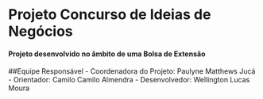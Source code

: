 <h1>Projeto Concurso de Ideias de Negócios</h1>
<h4>Projeto desenvolvido no âmbito de uma Bolsa de Extensão </h4>
##Equipe Responsável
- Coordenadora do Projeto: Paulyne Matthews Jucá
- Orientador: Camilo Camilo Almendra
- Desenvolvedor: Wellington Lucas Moura
